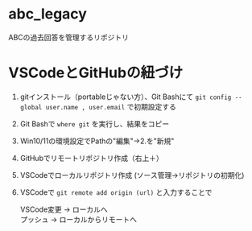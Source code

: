 # abc_legacy
ABCの過去回答を管理するリポジトリ
# VSCodeとGitHubの紐づけ
1. gitインストール（portableじゃない方）、Git Bashにて
   ` git config --global user.name , user.email `
   で初期設定する
3. Git Bashで
   `where git`
   を実行し、結果をコピー
5. Win10/11の環境設定でPathの"編集"→2.を"新規"
6. GitHubでリモートリポジトリ作成（右上＋）
7. VSCodeでローカルリポジトリ作成 (ソース管理->リポジトリの初期化)
8. VSCodeで
   `git remote add origin (url)`
   と入力することで

   VSCode変更  -> ローカルへ<br>
   プッシュ -> ローカルからリモートへ
